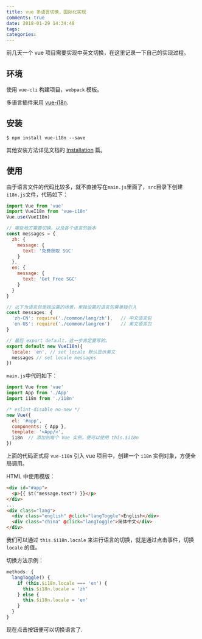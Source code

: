 ```yaml
---
title: vue 多语言切换，国际化实现
comments: true
date: 2018-01-29 14:34:48
tags:
categories:
---
```


前几天一个 vue 项目需要实现中英文切换，在这里记录一下自己的实现过程。

<!-- more -->

## 环境

使用 `vue-cli` 构建项目，`webpack` 模板。

多语言插件采用 [vue-i18n](https://link.jianshu.com/?t=https://kazupon.github.io/vue-i18n/en/).

## 安装

```
$ npm install vue-i18n --save

```

其他安装方法详见文档的 [Installation](https://link.jianshu.com/?t=https://kazupon.github.io/vue-i18n/en/installation.html) 篇。

## 使用

由于语言文件的代码比较多，就不直接写在`main.js`里面了，`src`目录下创建`i18n.js`文件，代码如下：

```JavaScript
import Vue from 'vue'
import VueI18n from 'vue-i18n'
Vue.use(VueI18n)

// 哪些地方需要切换，以及各个语言的版本
const messages = {
  zh: {
    message: {
      text: '免费获取 SGC'
    }
  },
  en: {
    message: {
      text: 'Get Free SGC'
    }
  }
}

// 以下为语言包单独设置的场景，单独设置时语言包需单独引入
const messages: {
  'zh-CN': require('./common/lang/zh'),   // 中文语言包
  'en-US': require('./common/lang/en')    // 英文语言包
}

// 最后 export default，这一步肯定要写的。
export default new VueI18n({
  locale: 'en', // set locale 默认显示英文
  messages // set locale messages
})

```

`main.js`中代码如下：

```JavaScript
import Vue from 'vue'
import App from './App'
import i18n from './i18n'

/* eslint-disable no-new */
new Vue({
  el: '#app',
  components: { App },
  template: '<App/>',
  i18n  // 添加到每个 Vue 实例，便可以使用 this.$i18n
})
```

上面的代码正式将 `vue-i18n` 引入 vue 项目中，创建一个 `i18n` 实例对象，方便全局调用。

HTML 中使用模版：

```html
<div id="#app">
  <p>{{ $t("message.text") }}</p>
</div>
...
<div class="lang">
  <div class="english" @click="langToggle">English</div>
  <div class="china" @click="langToggle">简体中文</div>
</div>
```

我们可以通过 `this.$i18n.locale` 来进行语言的切换，就是通过点击事件，切换 `locale` 的值。

切换方法示例：

```JavaScript
methods: {
  langToggle() {
    if (this.$i18n.locale === 'en') {
      this.$i18n.locale = 'zh'
    } else {
      this.$i18n.locale = 'en'
    }
  }
}
```

现在点击按钮便可以切换语言了.
